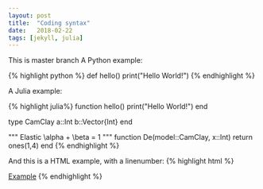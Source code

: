```yaml
---
layout: post
title:  "Coding syntax"
date:   2018-02-22
tags: [jekyll, julia]
---
```




This is master branch
A Python example:

{% highlight python %}
def hello()
  print("Hello World!")
{% endhighlight %}



A Julia example:

{% highlight julia%}
function hello()
  print("Hello World!")
end

type CamClay
  a::Int
  b::Vector{Int}
end

"""
Elastic 
\alpha + \beta = 1
"""
function De(model::CamClay, x::Int)
  return ones(1,4)
end 
{% endhighlight %}

And this is a HTML example, with a linenumber:
{% highlight html %}

<html>
  <a href="example.com">Example</a>
</html>
{% endhighlight %}

